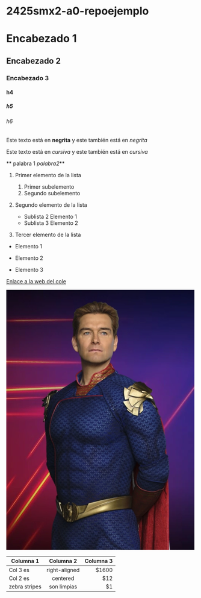# 2425smx2-a0-repoejemplo

# Encabezado 1
## Encabezado 2
### Encabezado 3
#### h4
##### h5
###### h6

Este texto está en **negrita** y este también está en _negrita_

Este texto está en *cursiva* y este también está en _cursiva_

** palabra 1 _palabra2_**

1. Primer elemento de la lista
	1. Primer subelemento
	2. Segundo subelemento

2. Segundo elemento de la lista
	* Sublista 2 Elemento 1
	* Sublista 3 Elemento 2

3. Tercer elemento de la lista

* Elemento 1
- Elemento 2
+ Elemento 3

[Enlace a la web del cole](https://www.fje.edu/ca/jesuites-bellvitge "Texto
opcional")

![Homelander](https://github.com/DiegooMonteroo/2425smx2-a0-repoejemplo/blob/main/Homelander.webp "Titulo opcional de la imagen")

|Columna 1 |Columna 2 |Columna 3|
|-----------|:----------:|----------:|
|Col 3 es |right-aligned|$1600|
|Col 2 es |centered|$12|
|zebra stripes |son limpias|$1|






